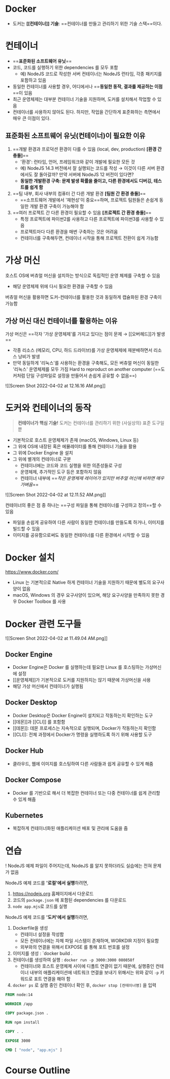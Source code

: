 # Docker
- 도커는 **[[컨테이너]] 기술**: ==컨테이너를 만들고 관리하기 위한 기술 스택==이다.

# 컨테이너
- ==**표준화된 소프트웨어 유닛**==
- 코드, 코드를 실행하기 위한 dependencies 를 모두 포함
	- 예) NodeJS 코드로 작성한 서버 컨테이너는 NodeJS 런타임, 각종 패키지를 포함하고 있음
- 동일한 컨테이너를 사용할 경우, 어디에서나 ==**동일한 동작, 결과를 제공하는 이점**==이 있음
- 최근 운영체제는 대부분 컨테이너 기술을 지원하며, 도커를 설치해서 작업할 수 있음
- 컨테이너를 사용하지 않아도 된다. 하지만, 작업을 간단하게 표준화하는 측면에서 매우 큰 이점이 있다.

## 표준화된 소프트웨어 유닛(컨테이너)이 필요한 이유
1. ==개발 환경과 프로덕션 환경이 다를 수 있음 (local, dev, production) **[환경 간 충돌]**==
	- '환경': 런타임, 언어, 프레임워크와 같이 개발에 필요한 모든 것
	- 예) NodeJS 14.3 버전에서 잘 실행되는 코드를 작성
	  → 이것이 다른 서버 환경에서도 잘 돌아갈까? 만약 서버에 NodeJS 12 버전이 있다면?
	- **동일한 개발환경 구축: 문제 발생 확률을 줄이고, 다른 환경에서도 디버깅, 테스트를 쉽게 함**
2. ==팀 내부, 회사 내부의 컴퓨터 간 다른 개발 환경 **[팀원 간 환경 충돌]**==
	- ==소프트웨어 개발에서 '재현성'이 중요==하며, 프로젝트 팀원들은 손쉽게 동일한 개발 환경 구축이 가능해야 함
3. ==여러 프로젝트 간 다른 환경이 필요할 수 있음 **[프로젝트 간 환경 충돌]**==
	- 특정 프로젝트에 파이썬2를 사용하고 다른 프로젝트에 파이썬3를 사용할 수 있음
	- 프로젝트마다 다른 환경을 매번 구축하는 것은 어려움
	- 컨테이너를 구축해두면, 컨테이너 시작을 통해 프로젝트 전환이 쉽게 가능함

# 가상 머신
호스트 OS에 버츄얼 머신을 설치하는 방식으로 독립적인 운영 체제를 구축할 수 있음
- 해당 운영체제 위에 다시 필요한 환경을 구축할 수 있음

버츄얼 머신을 활용하면 도커-컨테이너를 활용한 것과 동일하게 캡슐화된 환경 구축이 가능함

## 가상 머신 대신 컨테이너를 활용하는 이유
가상 머신은 ==각자 '가상 운영체제'를 가지고 있다는 점이 문제 → [[오버헤드]]가 발생==
- 각종 리소스 (메모리, CPU, 하드 드라이브)를 가상 운영체제에 재분배하면서 리소스 낭비가 발생
- 만약 동일하게 '리눅스'를 사용하는 환경을 구축해도, 모든 버츄얼 머신이 동일한 '리눅스' 운영체제를 모두 가짐
Hard to reproduct on another computer (==도커처럼 단일 구성파일로 설정을 만들어서 손쉽게 공유할 수 없음==)

![[Screen Shot 2022-04-02 at 12.16.16 AM.png]]

# 도커와 컨테이너의 동작

> **컨테이너가 핵심 기술!**
> 도커는 컨테이너를 관리하기 위한 (사실상의) 표준 도구일 뿐

- 기본적으로 호스트 운영체제가 존재 (macOS, Windows, Linux 등)
- 그 위에 OS에 내장된 혹은 에뮬레이터를 통해 컨테이너 기술을 활용
- 그 위에 Docker Engine 을 설치
- 그 위에 별개의 컨테이너로 구분
	- 컨테이너에는 코드와 코드 실행을 위한 의존성들로 구성
	- 운영체제, 추가적인 도구 등은 포함하지 않음
	- 컨테이너 내부에 ==*작은 운영체제 레이어가 있지만 버추얼 머신에 비하면 매우 가벼움*==

![[Screen Shot 2022-04-02 at 12.11.52 AM.png]]

컨테이너의 좋은 점 중 하나는 ==구성 파일을 통해 컨테이너를 구성하고 정의==할 수 있음
- 파일을 손쉽게 공유하여 다른 사람이 동일한 컨테이너를 만들도록 하거나, 이미지를 빌드할 수 있음
- 이미지를 공유함으로써도 동일한 컨테이너를 다른 환경에서 시작할 수 있음

# Docker 설치
https://www.docker.com/

- Linux 는 기본적으로 Native 하게 컨테이너 기술을 지원하기 때문에 별도의 요구사양이 없음
- macOS, Windows 의 경우 요구사양이 있으며, 해당 요구사양을 만족하지 못한 경우 Docker Toolbox 를 사용

# Docker 관련 도구들

![[Screen Shot 2022-04-02 at 11.49.04 AM.png]]

## Docker Engine
- Docker Engine은 Docker 를 실행하는데 필요한 Linux 를 호스팅하는 가상머신에 설정
- [[운영체제]]가 기본적으로 도커를 지원하지는 않기 때문에 가상머신을 사용
- 해당 가상 머신에서 컨테이너가 실행됨

## Docker Desktop
- Docker Desktop은 Docker Engine이 설치되고 작동하는지 확인하는 도구
- [[데몬]]과 [[CLI]] 를 포함함
- [[데몬]]: 데몬 프로세스는 지속적으로 실행되며, Docker가 작동하는지 확인함
- [[CLI]]: 전체 과정에서 Docker가 명령을 실행하도록 하기 위해 사용할 도구

## Docker Hub
- 클라우드, 웹에 이미지를 호스팅하여 다른 사람들과 쉽게 공유할 수 있게 해줌

## Docker Compose
- Docker 를 기반으로 해서 더 복잡한 컨테이너 또는 다중 컨테이너를 쉽게 관리할 수 있게 해줌

## Kubernetes
- 복잡하게 컨테이너화된 애플리케이션 배포 및 관리에 도움을 줌


# 연습

! NodeJS 예제 파일이 주어지는데, NodeJS 를 알지 못하더라도 실습에는 전혀 문제가 없음

NodeJS 예제 코드를 **'로컬'에서 실행**하려면, 
1. https://nodejs.org 홈페이지에서 다운로드
2. 코드의 `package.json` 에 포함된 dependencies 를 다운로드
3. `node app.mjs`로 코드를 실행

NodeJS 예제 코드를 **'도커'에서 실행**하려면,
1. Dockerfile을 생성
	- 컨테이너 설정을 작성함
	- 모든 컨테이너에는 자체 파일 시스템이 존재하며, WORKDIR 지정이 필요함
	- 외부와의 연결을 위해서 EXPOSE 를 통해 포트 번호를 설정
2. 이미지를 생성 : `docker build .
3. 컨테이너를 생성하여 실행 : `docker run -p 3000:3000 080858f`
	- 컨테이너와 호스트 운영체제 사이에 디폴트 연결이 없기 때문에, 실행중인 컨테이너 내부의 애플리케이션에 네트워크 연결을 보내기 위해서는 위와 같이 `-p` 키워드로 포트 연결을 해야 함
4. `docker ps` 로 실행 중인 컨테이너 확인 후, `docker stop [컨테이너명]` 을 입력

```dockerfile
FROM node:14

WORKDIR /app

COPY package.json .

RUN npm install

COPY . .

EXPOSE 3000

CMD [ "node", "app.mjs" ]
```


# Course Outline




